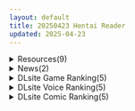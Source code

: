 ```yaml
---
layout: default
title: 20250423 Hentai Reader
updated: 2025-04-23
---
```


<details class='content-parent'>
<summary>
Resources(9)
</summary>
<details class='content-child'>
<summary>
<span class='rss-title'> [P站ID=1391461][konnyaku] fanbox 合集至2025.4 [6G] </span> <a class='rss-link' href='https://gmgard.com/gm129098' target='_blank'>&nbsp;</a>
<div class='rss-published'> 🕛 20250422 20:16:15</div>
</summary>
<img src="https://static.gmgard.us/Images/upload/17440230416151983.jpg" /><br /><p>产量巨大，画啥都萝莉，还有大雷萝莉。非常契合碧蓝档案的主体（笑</p>
</details>
<details class='content-child'>
<summary>
<span class='rss-title'> 关于某些用户投稿阉割版资源的问题之公告 </span> <a class='rss-link' href='https://gmgard.com/gm129096' target='_blank'>&nbsp;</a>
<div class='rss-published'> 🕛 20250422 16:08:57</div>
</summary>
<img src="https://static.gmgard.us/Images/upload/10313230008573785.jpg" /><br /><p>近期接到多名用户反馈，站内存在部分投稿资源对原版游戏内容进行篡改，将原本可以免费使用的游戏功修改为需付费才能使用，本站对此类资源是严令禁止的，此前已对相关上传者进行打回投稿+警告处理，但仍屡禁不止，故而在管理组讨论过后，现已统一进行了封禁操作。
考虑到今后仍可能有类似的投稿出现，为了创造更好的网站环境，我们在这里也鼓励各位绅士对这类投稿进行站内举报操作，经查证属实后，管理员会进行严肃处理。</p>
</details>
<details class='content-child'>
<summary>
<span class='rss-title'> (合集)[LNZYB压制&官方字幕] DAN DA DAN/当哒当/胆大党 [第一季][01-12话][台配国语&繁中内嵌字幕][1080P][MP4] </span> <a class='rss-link' href='https://gmgard.com/gm129095' target='_blank'>&nbsp;</a>
<div class='rss-published'> 🕛 20250422 16:05:39</div>
</summary>
<img src="https://static.gmgard.us/Images/upload/16720230005397522.jpg" /><br /><p>改编自龙幸伸所著的同名漫画的奇幻战斗动画。</p>
</details>
<details class='content-child'>
<summary>
<span class='rss-title'> [RJ01355781](同人音声)[テグラユウキ]隣で聞こえる彼女の深イキオホ声寝取られお〇んこ3[フォーリーサウンド] </span> <a class='rss-link' href='https://gmgard.com/gm129080' target='_blank'>&nbsp;</a>
<div class='rss-published'> 🕛 20250422 14:14:47</div>
</summary>
<img src="https://static.gmgard.us/Images/upload/16560201334452536.jpg" /><br /><p>Emmm，这个社团好像大都是以写实风格为主的，我购买它的原因……应该是这是逢坂成美老师的NTR作品吧。</p>
</details>
<details class='content-child'>
<summary>
<span class='rss-title'> [AI汉化][RJ01347783][金色complex]战败奴隶公主 敗戦隷姫エルネア(PC+安卓) </span> <a class='rss-link' href='https://gmgard.com/gm129092' target='_blank'>&nbsp;</a>
<div class='rss-published'> 🕛 20250422 14:14:12</div>
</summary>
<img src="https://static.gmgard.us/Images/upload/22176221800396664.jpg" /><br /><p>游戏介绍：</p>
</details>
<details class='content-child'>
<summary>
<span class='rss-title'> [AI汉化][RJ01281554][ヨーグル党]复仇魔女伊莉娜 復讐の魔女イリーナ〜敗北と隷従の刻印(PC+安卓) </span> <a class='rss-link' href='https://gmgard.com/gm129091' target='_blank'>&nbsp;</a>
<div class='rss-published'> 🕛 20250422 14:14:12</div>
</summary>
<img src="https://static.gmgard.us/Images/upload/1993221757457693.jpg" /><br /><p>游戏介绍：</p>
</details>
<details class='content-child'>
<summary>
<span class='rss-title'> [自购][官方中文/银狐翻译][RJ01304855](同人音声)[少女クロイスタ]深爱匿名少女~发生什么了吗、要和我说一说吗?~[KU100][MP3+WAV][涼花みなせ] </span> <a class='rss-link' href='https://gmgard.com/gm129090' target='_blank'>&nbsp;</a>
<div class='rss-published'> 🕛 20250422 14:14:12</div>
</summary>
<img src="https://static.gmgard.us/Images/upload/13133221755346453.jpg" /><br /><p>大概是在你消沉之时，你的巨乳美少女网友主动约你面基安慰你，并在之后用身体狠狠的治愈你，而你也逐渐成为无依无靠在学校里也没人关注的少女的心灵支柱，最后两人也约定终身，超甜纯爱作。凉花老师的演绎超级出色，平时说话比较温柔的网瘾少女,在SOX的快感刺激下,大声娇喘和潮吹声反差感非常之赞,并且有一段在深喉口爆后,还会靠近你耳边把嘴里的经验嚼给你听,非常之瑟,很难想象这是110日元的作品，量大管饱且质量上乘</p>
</details>
<details class='content-child'>
<summary>
<span class='rss-title'> [同人动画] 星陨计划Ark Re:Code 游戏录屏动画 作品合集至25.4 [85G] </span> <a class='rss-link' href='https://gmgard.com/gm129093' target='_blank'>&nbsp;</a>
<div class='rss-published'> 🕛 20250422 11:04:03</div>
</summary>
<img src="https://static.gmgard.us/Images/upload/12111221904027563.jpg" /><br /><p>个人感觉比星神少女好。沟槽的骗氪技术也是一流，还好当时没充钱，有些cg是真喜欢，当然发这个的目的想看看哪个不怕死的敢举报的</p>
</details>
<details class='content-child'>
<summary>
<span class='rss-title'> 【R3648】[maloxx] 作品合集 (314部 34.2G) </span> <a class='rss-link' href='https://blog.reimu.net/archives/109631' target='_blank'>&nbsp;</a>
<div class='rss-published'> 🕛 20250422 08:00:29</div>
</summary>
御所没有灵梦系列又来了~虽然之前有投稿发了五千多部几百G的游戏，但游戏数量多到一定程度时反而直接开摆懒得下了， &#8230; <a class="more-link" href="https://blog.reimu.net/archives/109631">继续阅读<span class="screen-reader-text">【R3648】[maloxx] 作品合集 (314部 34.2G)</span></a>
</details>

</details>
<details class='content-parent'>
<summary>
News(2)
</summary>
<details class='content-child'>
<summary>
<span class='rss-title'> キテルキテル【榨精术师】评测！——“违背物理学定律的软料刺激！但油爆且耐用性相当差！” </span> <a class='rss-link' href='https://mingqiceping.com/7174.html' target='_blank'>&nbsp;</a>
<div class='rss-published'> 🕛 20250422 14:38:39</div>
</summary>
https://mingqiceping.com/wp-content/uploads/thumb/2025/04/fill_w313_h235_g0_mark_xian-dai-mo-nyu-gao-hua-zhi.jpg
</details>
<details class='content-child'>
<summary>
<span class='rss-title'> 3D建模🔞《アイドルLIVE☆あんだーいちご》為淫亂偶像當個天才精紀人吧！ </span> <a class='rss-link' href='https://www.4gamers.com.tw/news/detail/71393/idol-live-under-ichigo-review' target='_blank'>&nbsp;</a>
<div class='rss-published'> 🕛 20250422 12:42:46</div>
</summary>
<img src="https://img.4gamers.com.tw/news-image/61043bd0-4b2d-4a6a-8fb2-fc6b1e9f8201.jpg"/>
這在我們業界是種獎勵
</details>

</details>
<details class='content-parent'>
<summary>
DLsite Game Ranking(5)
</summary>
<details class='content-child'>
<summary>
<span class='rss-title'> 神彩の乙女 ～売れすぎた彩視る商人～ [ダイジョビ研究所] </span> <a class='rss-link' href='https://www.dlsite.com/maniax/work/=/product_id/RJ01166703.html' target='_blank'>&nbsp;</a>
<div class='rss-published'> 🕛 20250423 13:17:10</div>
</summary>
<img src ="http://img.dlsite.jp/modpub/images2/work/doujin/RJ01167000/RJ01166703_img_main.jpg"/><br/>男主人公・濃厚なイチャラブあまあまSLG。Hシーンは段階エロや曜日日時システム、生理周期でのコンドーム有無などで、シーンに没入しやすくなっています。ダンジョン探索、武具合成、武具販売、クエスト、えっちバトルなどをしながら、各ヒロインのシナリオパートを攻略しよう!
</details>
<details class='content-child'>
<summary>
<span class='rss-title'> 【中英日】SiNiSistar2 [ウー] </span> <a class='rss-link' href='https://www.dlsite.com/maniax/work/=/product_id/RJ01169914.html' target='_blank'>&nbsp;</a>
<div class='rss-published'> 🕛 20250423 13:17:10</div>
</summary>
<img src ="http://img.dlsite.jp/modpub/images2/work/doujin/RJ01170000/RJ01169914_img_main.jpg"/><br/>一款以“被敌人打倒时的绝望感、对毁灭·死亡的憧憬、被虐的官能”为主题的简单动作角色扮演游戏。以被诅咒的城镇和周边地区为舞台，玩家将扮演驱除魔物的修女进行战斗。
</details>
<details class='content-child'>
<summary>
<span class='rss-title'> 敗戦隷姫エルネア～亡国の姫は侵略国家の共有奴○～ [金色complex] </span> <a class='rss-link' href='https://www.dlsite.com/maniax/work/=/product_id/RJ01347783.html' target='_blank'>&nbsp;</a>
<div class='rss-published'> 🕛 20250423 13:17:10</div>
</summary>
<img src ="http://img.dlsite.jp/modpub/images2/work/doujin/RJ01348000/RJ01347783_img_main.jpg"/><br/>美貌と人徳で知られるサンタリオの姫エルネア・ルーシェ。平和な日々を送っていたエルネアだったが、突如侵攻を開始した隣国インヴァイズ帝国に敗戦し、祖国を植民地とされてしまう。自国の民と土地、そして両親の命すら眼前で奪われたエルネアは、帝国民共用の奴○の証である淫紋を刻まれる。淫紋に身を侵され、敗戦奴○へと堕ちるエルネア。彼女は心を殺し愛想を振り撒き、国辱の宴に身を投じる。全ては、『帝国王暗殺』という大義の為に――。
</details>
<details class='content-child'>
<summary>
<span class='rss-title'> 【中英日韩西】AV导演生活！-请拍下各种模样的我- [TeamKRAMA] </span> <a class='rss-link' href='https://www.dlsite.com/maniax/work/=/product_id/RJ01325945.html' target='_blank'>&nbsp;</a>
<div class='rss-published'> 🕛 20250423 13:17:10</div>
</summary>
<img src ="http://img.dlsite.jp/modpub/images2/work/doujin/RJ01326000/RJ01325945_img_main.jpg"/><br/> AV制作模拟游戏！这是一款可以自由享受AV拍摄、编辑和销售的模拟游戏。主人公为了偿还债务，将与女主角姬宫和（ひめみやのどか）一起展开各种玩法和情境！通过开发拍摄地点并利用物品来制作最好的AV作品！
</details>
<details class='content-child'>
<summary>
<span class='rss-title'> B-PRISON UNCHAIN [RiceReng] </span> <a class='rss-link' href='https://www.dlsite.com/maniax/work/=/product_id/RJ01280626.html' target='_blank'>&nbsp;</a>
<div class='rss-published'> 🕛 20250423 13:17:10</div>
</summary>
<img src ="http://img.dlsite.jp/modpub/images2/work/doujin/RJ01281000/RJ01280626_img_main.jpg"/><br/>エロ敵だらけの監獄で繰り広げる戦闘エロ×バステメインのSRPG
</details>

</details>
<details class='content-parent'>
<summary>
DLsite Voice Ranking(5)
</summary>
<details class='content-child'>
<summary>
<span class='rss-title'> 【アズールレーンASMR】指揮官を癒やし隊！ヒンデンブルクの悦楽遊興 [アトリエメール] </span> <a class='rss-link' href='https://www.dlsite.com/maniax/work/=/product_id/RJ01377420.html' target='_blank'>&nbsp;</a>
<div class='rss-published'> 🕛 20250423 13:17:12</div>
</summary>
<img src ="http://img.dlsite.jp/modpub/images2/work/doujin/RJ01378000/RJ01377420_img_main.jpg"/><br/>「契約者…あなたの望みは何？」
</details>
<details class='content-child'>
<summary>
<span class='rss-title'> 【夫婦交換ご近所スワップ】清楚な妻が淫らにチン媚びする姿を見ながら隣のギャル妻をオナホ代わりに射精するお話。 [コロコエ] </span> <a class='rss-link' href='https://www.dlsite.com/maniax/work/=/product_id/RJ01373636.html' target='_blank'>&nbsp;</a>
<div class='rss-published'> 🕛 20250423 13:17:12</div>
</summary>
<img src ="http://img.dlsite.jp/modpub/images2/work/doujin/RJ01374000/RJ01373636_img_main.jpg"/><br/>隣の奥さんのセックスレス不満から――まさかの…妻を交換してセックスなんて！?妻の『結月』は乗り気じゃないと、思いきや…隣で聞いたこともない下品な言葉をささやき、淫らに奉仕していて！?それを見ながら僕は隣の奥さんをハメ倒す！目の前で繰り広げられるパートナーの痴態に「興奮」と「背徳感」はMAX！
</details>
<details class='content-child'>
<summary>
<span class='rss-title'> 【心情代弁特化】国宝級アイドルグループの爆乳担当のお姉さん2人とSNSエロコメバレ密着個室交流会 [カモネギちゃんねる] </span> <a class='rss-link' href='https://www.dlsite.com/maniax/work/=/product_id/RJ01294520.html' target='_blank'>&nbsp;</a>
<div class='rss-published'> 🕛 20250423 13:17:12</div>
</summary>
<img src ="http://img.dlsite.jp/modpub/images2/work/doujin/RJ01295000/RJ01294520_img_main.jpg"/><br/>国宝級アイドルの爆乳担当2人から心情代弁淫語で責められる話!(CV:大山チロル様)
</details>
<details class='content-child'>
<summary>
<span class='rss-title'> 【性癖布教期間限定100円】圧倒的な強さの女将軍を催◯で常識改変し、性格そのままに性処理を当然と思いながら見下し罵倒しつつコキ捨てオナホへ【イチャラブエンド】 [あとりえスターズ] </span> <a class='rss-link' href='https://www.dlsite.com/maniax/work/=/product_id/RJ01348345.html' target='_blank'>&nbsp;</a>
<div class='rss-published'> 🕛 20250423 13:17:12</div>
</summary>
<img src ="http://img.dlsite.jp/modpub/images2/work/doujin/RJ01349000/RJ01348345_img_main.jpg"/><br/>超人的な強さを誇る女騎士として名高い将軍を催◯能力で常識改変し、意識や性格そのままに「あなた」への性処理をこなすようになり最終的にイチャラブエンドのライトな催◯(かける側)音声!
</details>
<details class='content-child'>
<summary>
<span class='rss-title'> 【実演オナニーオムニバス】新規録りおろし実演オナニー×100人、18時間40分超えの究極オムニバス!! [超究極] </span> <a class='rss-link' href='https://www.dlsite.com/maniax/work/=/product_id/RJ01347281.html' target='_blank'>&nbsp;</a>
<div class='rss-published'> 🕛 20250423 13:17:12</div>
</summary>
<img src ="http://img.dlsite.jp/modpub/images2/work/doujin/RJ01348000/RJ01347281_img_main.jpg"/><br/>サークル1周年記念、同人声優/AVtuber/裏垢女子/その他アダルト活動者/一般女性…エッチな女の子100人の新規録りおろし実演オナニーが詰め込まれた18時間40分超えのモンスター作品です!
</details>

</details>
<details class='content-parent'>
<summary>
DLsite Comic Ranking(5)
</summary>
<details class='content-child'>
<summary>
<span class='rss-title'> クリ責め特化のマッサージ店にハマりました～マゾ敗北コースで雑魚クリ連続アクメきめたい楠木もみじ編～ [らんぺる] </span> <a class='rss-link' href='https://www.dlsite.com/maniax/work/=/product_id/RJ01361809.html' target='_blank'>&nbsp;</a>
<div class='rss-published'> 🕛 20250423 13:17:14</div>
</summary>
<img src ="http://img.dlsite.jp/modpub/images2/work/doujin/RJ01362000/RJ01361809_img_main.jpg"/><br/>クリ責めに特化したマッサージを受ける女の子の話
</details>
<details class='content-child'>
<summary>
<span class='rss-title'> 異教徒交流会 [ヨールキ・パールキ] </span> <a class='rss-link' href='https://www.dlsite.com/maniax/work/=/product_id/RJ01123497.html' target='_blank'>&nbsp;</a>
<div class='rss-published'> 🕛 20250423 13:17:14</div>
</summary>
<img src ="http://img.dlsite.jp/modpub/images2/work/doujin/RJ01124000/RJ01123497_img_main.jpg"/><br/>巫女と神子と特異体質
</details>
<details class='content-child'>
<summary>
<span class='rss-title'> Re;BAKE ～博士!僕と交尾しましょう!～ [KOMOTA] </span> <a class='rss-link' href='https://www.dlsite.com/maniax/work/=/product_id/RJ01338940.html' target='_blank'>&nbsp;</a>
<div class='rss-published'> 🕛 20250423 13:17:14</div>
</summary>
<img src ="http://img.dlsite.jp/modpub/images2/work/doujin/RJ01339000/RJ01338940_img_main.jpg"/><br/>タコ触手ショタ×クール系巨乳博士が交尾する話
</details>
<details class='content-child'>
<summary>
<span class='rss-title'> 人格排泄!!女教師鬼アクメ [JKぱすた] </span> <a class='rss-link' href='https://www.dlsite.com/maniax/work/=/product_id/RJ01359968.html' target='_blank'>&nbsp;</a>
<div class='rss-published'> 🕛 20250423 13:17:14</div>
</summary>
<img src ="http://img.dlsite.jp/modpub/images2/work/doujin/RJ01360000/RJ01359968_img_main.jpg"/><br/>運悪く怪しげな店に入り込んでしまった、女教師の南佳澄は、生徒を守るために自ら人格排泄を行う。従順な肉奴○として完成するまで、何度も強○絶頂と観客の相手をさせられてしまう。
</details>
<details class='content-child'>
<summary>
<span class='rss-title'> 親戚セクハラおじさんとJKちゃん [北海道のえっちな大地] </span> <a class='rss-link' href='https://www.dlsite.com/maniax/work/=/product_id/RJ01348548.html' target='_blank'>&nbsp;</a>
<div class='rss-published'> 🕛 20250423 13:17:14</div>
</summary>
<img src ="http://img.dlsite.jp/modpub/images2/work/doujin/RJ01349000/RJ01348548_img_main.jpg"/><br/>JKちゃんが親戚のおじさんたちにちょこっとおさわりされるだけ
</details>

</details>
